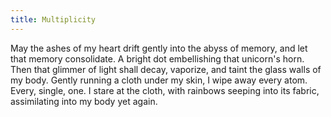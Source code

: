 ```yaml
---
title: Multiplicity
---
```


May the ashes of my heart drift gently into the abyss of memory, and let
that memory consolidate. A bright dot embellishing that unicorn's horn.
Then that glimmer of light shall decay, vaporize, and taint the glass
walls of my body. Gently running a cloth under my skin, I wipe away
every atom. Every, single, one. I stare at the cloth, with rainbows
seeping into its fabric, assimilating into my body yet again.
